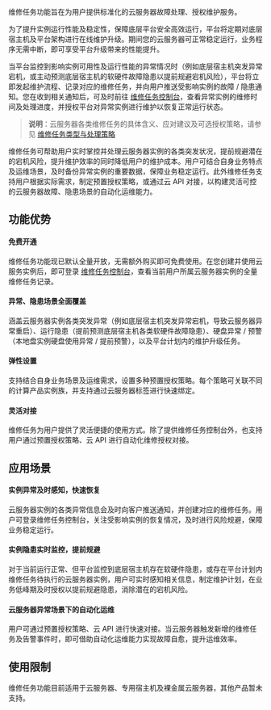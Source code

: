 维修任务功能旨在为用户提供标准化的云服务器故障处理、授权维护服务。

为了提升实例运行性能及稳定性，保障底层平台安全高效运行，平台将定期对底层宿主机及平台架构进行在线维护升级。期间您的云服务器可正常稳定运行，业务程序无需中断，即可享受平台升级带来的性能提升。

当平台监控到影响实例可用性及运行性能的异常情况时（例如底层宿主机突发异常宕机，或主动预测底层宿主机的软硬件故障隐患以提前规避宕机风险），平台将立即发起维护流程、记录对应的维修任务，并向用户推送受影响实例的故障 / 隐患通知。您在收到相关通知后，可及时前往 [维修任务控制台](https://console.cloud.tencent.com/cvm/repair/list)，查看异常实例的维修时间及处理进度，并授权平台对异常实例进行维护以恢复正常运行状态。

> **说明**：云服务器各类维修任务的具体含义、应对建议及可选授权策略，请参见 [维修任务类型与处理策略](https://cloud.tencent.com/document/product/213/67789)

维修任务可帮助用户实时掌控并处理云服务器实例的各类突发状况，提前规避潜在的宕机风险，提升维护效率的同时降低用户的维护成本。用户可结合自身业务特点及运维场景，及时备份异常实例的重要数据，保障业务稳定运行。此外维修任务支持用户根据实际需求，制定预置授权策略，或通过云 API 对接，以构建灵活可控的云服务器故障、隐患场景的自动化运维能力。

## 功能优势

#### 免费开通

维修任务功能现已默认全量开放，无需额外购买即可免费使用。在您创建并使用云服务实例后，即可登录 [维修任务控制台](https://console.cloud.tencent.com/cvm/repair/list)，查看当前用户所属云服务器实例的全量维修任务记录。

#### 异常、隐患场景全面覆盖

涵盖云服务器实例各类突发异常（例如底层宿主机突发异常宕机，导致云服务器异常重启）、运行隐患（提前预测底层宿主机各类软硬件故障隐患）、硬盘异常 / 预警（本地盘实例硬盘使用异常 / 提前预警），以及平台计划内的维护升级任务。

#### 弹性设置

支持结合自身业务场景及运维需求，设置多种预置授权策略。每个策略可关联不同的计算产品实例族，并支持通过云服务器标签进行快速绑定。

#### 灵活对接

维修任务为用户提供了灵活便捷的使用方式。除了提供维修任务控制台外，也支持用户通过预置授权策略、云 API 进行自动化维修授权对接。

## 应用场景

#### 实例异常及时感知，快速恢复

云服务器实例的各类异常信息会及时向客户推送通知，并创建对应的维修任务。用户可登录维修任务控制台，关注受影响实例的恢复情况，及时进行风险规避，保障业务稳定运行。

#### 实例隐患实时监控，提前规避

对于当前运行正常、但平台监控到底层宿主机存在软硬件隐患，或存在平台计划内维修任务待执行的云服务器实例，用户可实时感知相关信息，制定维护计划，在业务低峰期及时授权以提前规避隐患，消除潜在的宕机风险。

#### 云服务器异常场景下的自动化运维

用户可通过预置授权策略、云 API 进行快速对接。当云服务器触发新增的维修任务及告警事件时，即可借助自动化运维能力实现故障自愈，提升运维效率。

## 使用限制

维修任务功能目前适用于云服务器、专用宿主机及裸金属云服务器，其他产品暂未支持。
